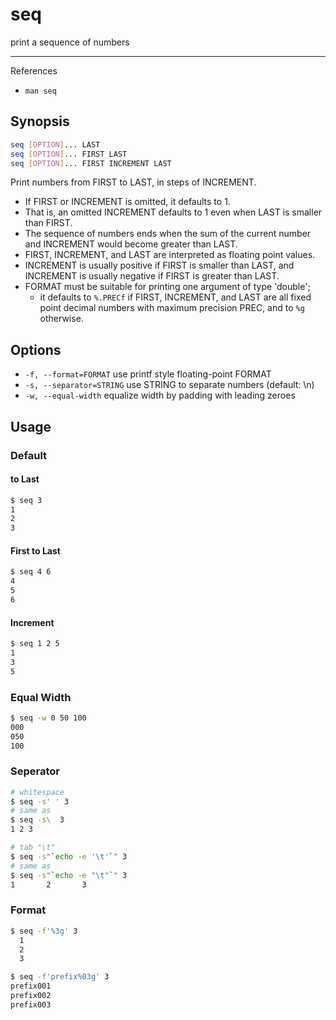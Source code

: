 # seq

print a sequence of numbers

---

References

- `man seq`

## Synopsis

```bash
seq [OPTION]... LAST
seq [OPTION]... FIRST LAST
seq [OPTION]... FIRST INCREMENT LAST
```

Print numbers from FIRST to LAST, in steps of INCREMENT.

- If FIRST or INCREMENT is omitted, it defaults to 1.
- That is, an omitted INCREMENT defaults to 1 even when LAST is smaller than FIRST.
- The sequence of numbers ends when the sum of the current number and INCREMENT would become greater than LAST.
- FIRST, INCREMENT, and LAST are interpreted as floating point values.
- INCREMENT is usually positive if FIRST is smaller than LAST, and INCREMENT is usually negative if FIRST is greater than LAST.
- FORMAT must be suitable for printing one argument of type 'double';
    - it defaults to `%.PRECf` if FIRST, INCREMENT, and LAST are all fixed point decimal numbers with maximum precision PREC, and to `%g` otherwise.

## Options

- `-f, --format=FORMAT` use printf style floating-point FORMAT
- `-s, --separator=STRING` use STRING to separate numbers (default: \n)
- `-w, --equal-width` equalize width by padding with leading zeroes

## Usage

### Default

#### to Last

```bash
$ seq 3
1
2
3
```

#### First to Last

```bash
$ seq 4 6
4
5
6
```

#### Increment

```bash
$ seq 1 2 5
1
3
5
```

### Equal Width

```bash
$ seq -w 0 50 100
000
050
100
```

### Seperator

```bash
# whitespace
$ seq -s' ' 3
# same as
$ seq -s\  3
1 2 3

# tab "\t"
$ seq -s"`echo -e '\t'`" 3
# same as
$ seq -s"`echo -e "\t"`" 3
1       2       3
```

### Format

```bash
$ seq -f'%3g' 3
  1
  2
  3

$ seq -f'prefix%03g' 3
prefix001
prefix002
prefix003
```
